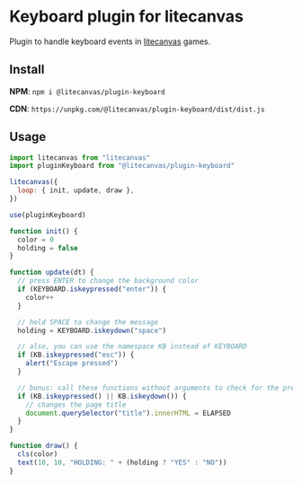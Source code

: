 # Keyboard plugin for litecanvas

Plugin to handle keyboard events in [litecanvas](https://github.com/litecanvas/engine) games.

## Install

**NPM**: `npm i @litecanvas/plugin-keyboard`

**CDN**: `https://unpkg.com/@litecanvas/plugin-keyboard/dist/dist.js`

## Usage

```js
import litecanvas from "litecanvas"
import pluginKeyboard from "@litecanvas/plugin-keyboard"

litecanvas({
  loop: { init, update, draw },
})

use(pluginKeyboard)

function init() {
  color = 0
  holding = false
}

function update(dt) {
  // press ENTER to change the background color
  if (KEYBOARD.iskeypressed("enter")) {
    color++
  }

  // hold SPACE to change the message
  holding = KEYBOARD.iskeydown("space")

  // also, you can use the namespace KB instead of KEYBOARD
  if (KB.iskeypressed("esc")) {
    alert("Escape pressed")
  }

  // bonus: call these functions without arguments to check for the pressing of any key
  if (KB.iskeypressed() || KB.iskeydown()) {
    // changes the page title
    document.querySelector("title").innerHTML = ELAPSED
  }
}

function draw() {
  cls(color)
  text(10, 10, "HOLDING: " + (holding ? "YES" : "NO"))
}
```
